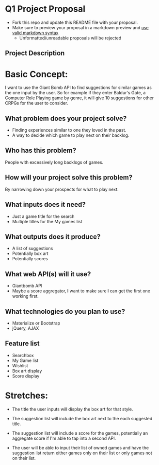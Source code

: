 # Q1 Project Proposal

* Fork this repo and update this README file with your proposal.
* Make sure to preview your proposal in a markdown preview and [use valid markdown syntax](https://help.github.com/articles/basic-writing-and-formatting-syntax/)
  * Unformatted/unreadable proposals will be rejected

## Project Description
# Basic Concept:
I want to use the Giant Bomb API to find suggestions for similar games as the one input by the user. So for example if they enter Baldur's Gate, a Computer Role Playing game by genre, it will give 10 suggestions for other CRPGs for the user to consider.



## What problem does your project solve?
* Finding experiences similar to one they loved in the past.
* A way to decide which game to play next on their backlog.

## Who has this problem?
People with excessively long backlogs of games.

## How will your project solve this problem?
By narrowing down your prospects for what to play next.

## What inputs does it need?
* Just a game title for the search
* Multiple titles for the My games list

## What outputs does it produce?
* A list of suggestions
* Potentially box art
* Potentially scores

## What web API(s) will it use?
* Giantbomb API
* Maybe a score aggregator, I want to make sure I can get the first one working first.

## What technologies do you plan to use?
* Materialize or Bootstrap
* jQuery, AJAX

## Feature list
* Searchbox
* My Game list
* Wishlist
* Box art display
* Score display

# Stretches:
* The title the user inputs will display the box art for that style.

* The suggestion list will include the box art next to the each suggested title.

* The suggestion list will include a score for the games, potentially an aggregate score if I'm able to tap into a second API.

* The user will be able to input their list of owned games and have the suggestion list return either games only on their list or only games not on their list.
